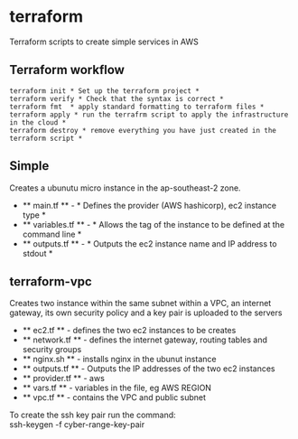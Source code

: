 # terraform
Terraform scripts to create simple services in AWS

## Terraform workflow

    terraform init * Set up the terraform project *   
    terraform verify * Check that the syntax is correct *  
    terraform fmt  * apply standard formatting to terraform files *  
    terraform apply * run the terrafrm script to apply the infrastructure in the cloud *  
    terraform destroy * remove everything you have just created in the terraform script *  


## Simple

Creates a ubunutu micro instance in the ap-southeast-2 zone.  

- ** main.tf ** - * Defines the provider (AWS hashicorp), ec2 instance type * 
- ** variables.tf ** - * Allows the tag of the instance to be defined at the command line * 
- ** outputs.tf ** - * Outputs the ec2 instance name and IP address to stdout * 

## terraform-vpc

Creates two instance within the same subnet within a VPC, an internet gateway, its own security policy and a key pair is uploaded to the servers

- ** ec2.tf ** - defines the two ec2 instances to be creates
- ** network.tf ** - defines the internet gateway, routing tables and security groups
- ** nginx.sh ** - installs nginx in the ubunut instance
- ** outputs.tf ** - Outputs the IP addresses of the two ec2 instances
- ** provider.tf ** - aws
- ** vars.tf ** - variables in the file, eg AWS REGION
- ** vpc.tf ** - contains the VPC and public subnet

To create the ssh key pair run the command:  
     ssh-keygen -f cyber-range-key-pair  

